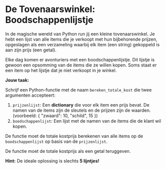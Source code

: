 # De Tovenaarswinkel: Boodschappenlijstje

In de magische wereld van Python run jij een kleine tovenaarswinkel. Je hebt een lijst van alle items die je verkoopt met hun bijbehorende prijzen, opgeslagen als een verzameling waarbij elk item (een string) gekoppeld is aan zijn prijs (een getal).

Elke dag komen er avonturiers met een boodschappenlijstje. Dit lijstje is gewoon een opsomming van de items die ze willen kopen. Soms staat er een item op het lijstje dat je niet verkoopt in je winkel.

**Jouw taak:**

Schrijf een Python-functie met de naam `bereken_totale_kost` die twee argumenten accepteert:

1.  `prijzenlijst`: Een **dictionary** die voor elk item een prijs bevat. De namen van de items zijn de sleutels en de prijzen zijn de waarden. (voorbeeld: { "zwaard": 10, "schild", 15 })
2.  `boodschappenlijst`: Een lijst met de namen van de items die de klant wil kopen.

De functie moet de totale kostprijs berekenen van alle items op de `boodschappenlijst` op basis van de `prijzenlijst`.

De functie moet de totale kostprijs als een getal teruggeven.

**Hint:** De ideale oplossing is slechts **5 lijntjes!**
